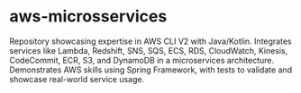 # aws-microsservices
Repository showcasing expertise in AWS CLI V2 with Java/Kotlin. Integrates services like Lambda, Redshift, SNS, SQS, ECS, RDS, CloudWatch, Kinesis, CodeCommit, ECR, S3, and DynamoDB in a microservices architecture. Demonstrates AWS skills using Spring Framework, with tests to validate and showcase real-world service usage.
